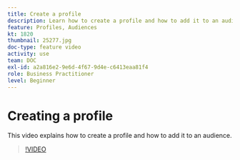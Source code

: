 ```yaml
---
title: Create a profile 
description: Learn how to create a profile and how to add it to an audience.
feature: Profiles, Audiences
kt: 1820
thumbnail: 25277.jpg
doc-type: feature video
activity: use
team: DOC
exl-id: a2a816e2-9e6d-4f67-9d4e-c6413eaa81f4
role: Business Practitioner
level: Beginner
---
```

# Creating a profile 

This video explains how to create a profile and how to add it to an audience.

>[!VIDEO](https://video.tv.adobe.com/v/25277/?quality=12)
